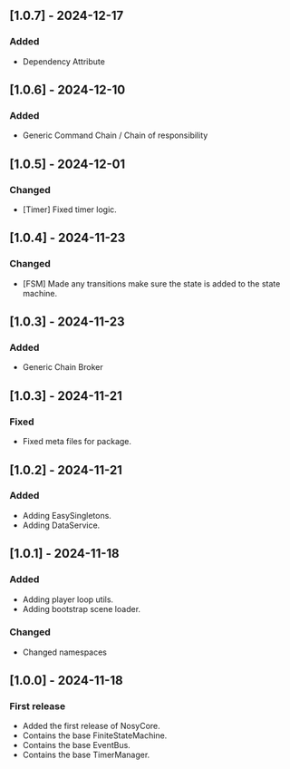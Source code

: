 ## [1.0.7] - 2024-12-17
### Added
- Dependency Attribute

## [1.0.6] - 2024-12-10
### Added
- Generic Command Chain / Chain of responsibility

## [1.0.5] - 2024-12-01
### Changed
- [Timer] Fixed timer logic.

## [1.0.4] - 2024-11-23
### Changed
- [FSM] Made any transitions make sure the state is added to the state machine.

## [1.0.3] - 2024-11-23
### Added
- Generic Chain Broker

## [1.0.3] - 2024-11-21
### Fixed
- Fixed meta files for package.

## [1.0.2] - 2024-11-21
### Added
- Adding EasySingletons.
- Adding DataService.

## [1.0.1] - 2024-11-18 
### Added
- Adding player loop utils.
- Adding bootstrap scene loader.

### Changed
- Changed namespaces

## [1.0.0] - 2024-11-18
### First release
- Added the first release of NosyCore.
- Contains the base FiniteStateMachine.
- Contains the base EventBus.
- Contains the base TimerManager.